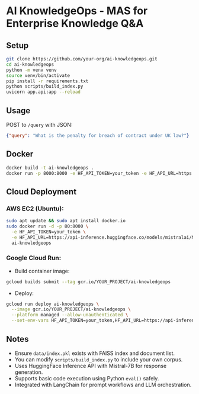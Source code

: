 # AI KnowledgeOps - MAS for Enterprise Knowledge Q&A

## Setup
```bash
git clone https://github.com/your-org/ai-knowledgeops.git
cd ai-knowledgeops
python -m venv venv
source venv/bin/activate
pip install -r requirements.txt
python scripts/build_index.py
uvicorn app.api:app --reload
```

## Usage
POST to `/query` with JSON:
```json
{"query": "What is the penalty for breach of contract under UK law?"}
```

## Docker
```bash
docker build -t ai-knowledgeops .
docker run -p 8000:8000 -e HF_API_TOKEN=your_token -e HF_API_URL=https://api-inference.huggingface.co/models/mistralai/Mistral-7B-Instruct-v0.1 ai-knowledgeops
```

## Cloud Deployment
### AWS EC2 (Ubuntu):
```bash
sudo apt update && sudo apt install docker.io
sudo docker run -d -p 80:8000 \
  -e HF_API_TOKEN=your_token \
  -e HF_API_URL=https://api-inference.huggingface.co/models/mistralai/Mistral-7B-Instruct-v0.1 \
  ai-knowledgeops
```

### Google Cloud Run:
- Build container image:
```bash
gcloud builds submit --tag gcr.io/YOUR_PROJECT/ai-knowledgeops
```
- Deploy:
```bash
gcloud run deploy ai-knowledgeops \
  --image gcr.io/YOUR_PROJECT/ai-knowledgeops \
  --platform managed --allow-unauthenticated \
  --set-env-vars HF_API_TOKEN=your_token,HF_API_URL=https://api-inference.huggingface.co/models/mistralai/Mistral-7B-Instruct-v0.1
```

## Notes
- Ensure `data/index.pkl` exists with FAISS index and document list.
- You can modify `scripts/build_index.py` to include your own corpus.
- Uses HuggingFace Inference API with Mistral-7B for response generation.
- Supports basic code execution using Python `eval()` safely.
- Integrated with LangChain for prompt workflows and LLM orchestration.
